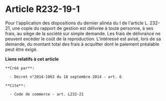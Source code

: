 # Article R232-19-1

Pour l'application des dispositions du dernier alinéa du I de l'article L. 232-21, une copie du rapport de gestion est
délivrée à toute personne, à ses frais, au siège de la société sur simple demande. Les frais de délivrance ne peuvent excéder
le coût de la reproduction. L'intéressé est avisé, lors de sa demande, du montant total des frais à acquitter dont le
paiement préalable peut être exigé.

**Liens relatifs à cet article**

	**Créé par**:

	  - Décret n°2014-1063 du 18 septembre 2014 - art. 6

	**Cite**:

	  - Code de commerce - art. L232-21
